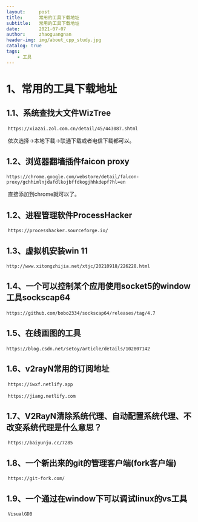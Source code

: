 ```yaml
---
layout:     post
title:      常用的工具下载地址
subtitle:   常用的工具下载地址
date:       2021-07-07
author:     zhaoguangnan
header-img: img/about_cpp_study.jpg
catalog: true
tags:
    - 工具
---
```


# 1、常用的工具下载地址
## 1.1、系统查找大文件WizTree

​		`https://xiazai.zol.com.cn/detail/45/443087.shtml`

​		依次选择->本地下载->联通下载或者电信下载都可以。

## 1.2、浏览器翻墙插件faicon proxy

​		`https://chrome.google.com/webstore/detail/falcon-proxy/gchhimlnjdafdlkojbffdkogjhhkdepf?hl=en`

​		直接添加到chrome就可以了。

## 1.2、进程管理软件ProcessHacker

​	`https://processhacker.sourceforge.io/`

## 1.3、虚拟机安装win 11

​	`http://www.xitongzhijia.net/xtjc/20210918/226228.html`
## 1.4、一个可以控制某个应用使用socket5的window工具sockscap64

​		`https://github.com/bobo2334/sockscap64/releases/tag/4.7`

## 1.5、在线画图的工具

​	`https://blog.csdn.net/setoy/article/details/102807142`

## 1.6、v2rayN常用的订阅地址

​	`https://iwxf.netlify.app`

​	`https://jiang.netlify.com`
## 1.7、V2RayN清除系统代理、自动配置系统代理、不改变系统代理是什么意思？

​	`https://baiyunju.cc/7285`

## 1.8、一个新出来的git的管理客户端(fork客户端)

​	`https://git-fork.com/`

## 1.9、一个通过在window下可以调试linux的vs工具

​	`VisualGDB`

​	







